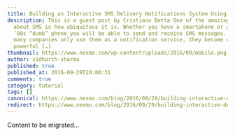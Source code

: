 ```yaml
---
title: Building an Interactive SMS Delivery Notifications System Using ExpressJS
description: This is a guest post by Cristiano Betta One of the amazing things
  about SMS is how ubiquitous it is. Whether you have a smartphone or an old
  ’90s “dumb” phone you will be able to send and receive SMS messages. While
  many companies only use them as a notification service, they become really
  powerful […]
thumbnail: https://www.nexmo.com/wp-content/uploads/2016/09/mobile.png
author: sidharth-sharma
published: true
published_at: 2016-09-29T20:00:31
comments: true
category: tutorial
tags: []
canonical: https://www.nexmo.com/blog/2016/09/29/building-interactive-delivery-notifications-system-using-expressjs-dr
redirect: https://www.nexmo.com/blog/2016/09/29/building-interactive-delivery-notifications-system-using-expressjs-dr
---
```

Content to be migrated...
